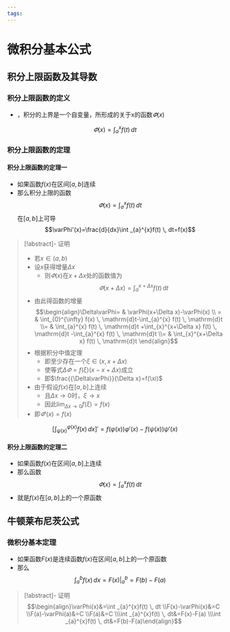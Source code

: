 ```yaml
---
tags:
---
```


# 微积分基本公式

## 积分上限函数及其导数

### 积分上限函数的定义

- ，积分的上界是一个自变量，所形成的关于x的函数$\varPhi(x)$

$$
\varPhi(x)=\int _{a}^{x}f(t) \, dt
$$

### 积分上限函数的定理

#### 积分上限函数的定理一
- 如果函数$f(x)$在区间$[a,b]$连续
- 那么积分上限的函数$$\varPhi(x)=\int_{a}^{x}f(t)\,dt$$在$[a,b]$上可导$$\varPhi'(x)=\frac{d}{dx}\int _{a}^{x}f(t) \, dt=f(x)$$

> [!abstract]- 证明
> - 若$x\in(a,b)$
> - 设$x$获得增量$\Delta x$
> 	- 则$\varPhi(x)$在$x+\Delta x$处的函数值为$$\varPhi(x+\Delta x)=\int_{a}^{x+\Delta x} f(t) \, \mathrm{d}t $$
> - 由此得函数的增量$$\begin{align}\Delta\varPhi= & \varPhi(x+\Delta x)-\varPhi(x) \\ = & \int_{0}^{\infty} f(x) \, \mathrm{d}t-\int_{a}^{x} f(t) \, \mathrm{d}t \\=  & \int_{a}^{x} f(t) \, \mathrm{d}t +\int_{x}^{x+\Delta x} f(t) \, \mathrm{d}t -\int_{a}^{x} f(t) \, \mathrm{d}t \\=  & \int_{x}^{x+\Delta x} f(t) \, \mathrm{d}t \end{align}$$
> - 根据积分中值定理
> 	- 即至少存在一个$\xi \in(x,x+\Delta x)$
> 	- 使等式$\Delta\varPhi=f(\xi)(x-x+\Delta x)$成立
> 	- 即$\frac{{\Delta\varPhi}}{\Delta x}=f(\xi)$
> - 由于假设$f(x)$在$[a,b]$上连续
> 	- 且$\Delta x\to 0$时，$\xi\to x$
> 	- 因此$\lim_{ \Delta x \to 0 }f(\xi)=f(x)$
> - 即$\varPhi'(x)=f(x)$


$$
\left[ \int ^{\varphi(x)}_{\psi(x)}f(x) \, dx  \right]'=f(\varphi(x))\varphi'(x)-f(\psi(x))\psi'(x)
$$

#### 积分上限函数的定理二

- 如果函数$f(x)$在区间$[a,b]$上连续
- 那么函数$$\varPhi(x)=\int_{a}^{x} f(t) \, \mathrm{d}t$$
- 就是$f(x)$在$[a,b]$上的一个原函数

## 牛顿莱布尼茨公式

### 微积分基本定理

- 如果函数$F(x)$是连续函数$f(x)$在区间$[a,b]$上的一个原函数
- 那么$$\int ^{b}_{a}f(x) \, dx=F(x)|_{a}^{b} =F(b)-F(a)$$

> [!abstract]- 证明
> $$\begin{align}\varPhi(x)&=\int _{a}^{x}f(t) \, dt \\F(x)-\varPhi(x)&=C \\F(a)-\varPhi(a)&=C \\F(a)&=C \\\int _{a}^{x}f(t) \, dt&=F(x)-F(a) \\\int _{a}^{x}f(t) \, dt&=F(b)-F(a)\end{align}$$